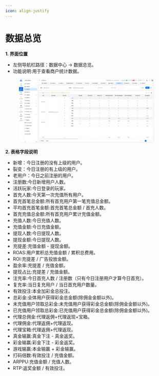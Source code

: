 ```yaml
---
icon: align-justify
---
```


# 数据总览

**1. 界面位置**

* 左侧导航栏路径：数据中心 → 数据总览。
* 功能说明:用于查看商户统计数据。

<figure><img src="../.gitbook/assets/image (15).png" alt=""><figcaption></figcaption></figure>

**2. 表格字段说明**

* 新增：今日注册的没有上级的用户。
* 裂变：今日注册的有上级的用户。
* 老用户：今日之前注册的用户。
* 注册数:今日新增用户人数。
* 活跃玩家:今日登录的玩家。
* 首充人数:今天第一次充值所有用户。
* 首充首笔总金额:所有首充用户第一笔充值总金额。
* 平均首充首笔金额:首充首笔总金额 / 首充人数。
* 首充充值总金额:所有首充用户累计充值金额。
* 充值人数:今日充值人数。
* 充值金额:今日充值金额。
* 提现人数:今日提现人数。
* 提现金额:今日提现人数。
* 充提差:充值金额 - 提现金额。
* ROAS:用户累积总充值金额 / 累积总费用。
* ROI:充提差 / 广告投放金额。
* 盈余率:充提差 / 充值金额。
* 提现占比:充提差 / 充值金额。
* 注充率:今日首充人数 / 注册数（只有今日注册用户才算今日首充）。
* 复充率:当日复充用户 / 当日首充用户数量。
* 有效投注:本金加彩金总投注。
* 总彩金:全体用户获得彩金总金额(除佣金金额以外)。
* 未充值用户领取总彩金:未充值用户获得彩金总金额(除佣金金额以外)。
* 已充值用户领取总彩金:已充值用户获得彩金总金额(除佣金金额以外)。
* 代理总佣金:代理返佣+代理返现+宝箱。
* 代理佣金:代理返佣+代理返现。
* 代理宝箱:代理返佣+代理返现。
* 真金输赢:真金下注 - 真金返奖。
* 彩金输赢:彩金下注 - 彩金返奖。
* 游戏输赢:本金输赢 + 彩金输赢。
* 打码倍数:有效投注 / 充值金额。
* ARPPU:充值金额 / 充值人数。
* RTP:返奖金额 / 有效投注。
